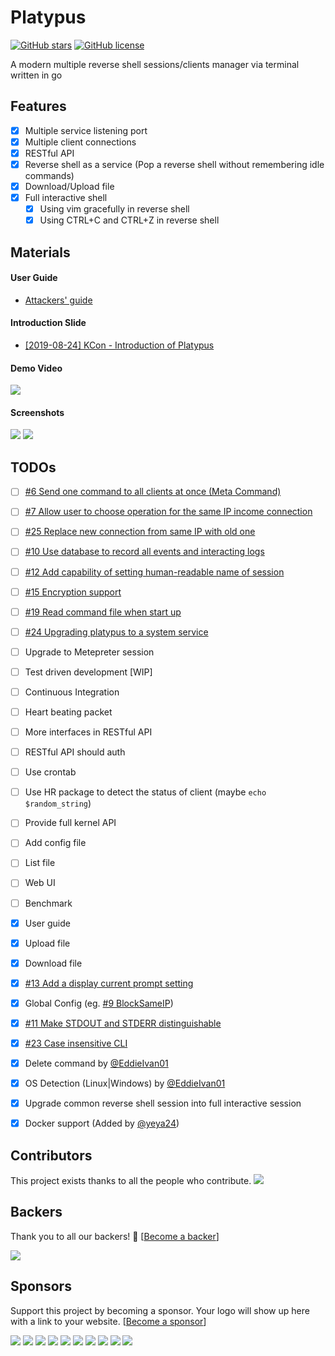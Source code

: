 # Platypus

[![GitHub stars](https://img.shields.io/github/stars/WangYihang/Platypus.svg)](https://github.com/WangYihang/Platypus/stargazers)
[![GitHub license](https://img.shields.io/github/license/WangYihang/Platypus.svg)](https://github.com/WangYihang/Platypus)

A modern multiple reverse shell sessions/clients manager via terminal written in go

## Features

- [x] Multiple service listening port
- [x] Multiple client connections
- [x] RESTful API
- [x] Reverse shell as a service (Pop a reverse shell without remembering idle commands)
- [x] Download/Upload file
- [x] Full interactive shell
  - [x] Using vim gracefully in reverse shell
  - [x] Using CTRL+C and CTRL+Z in reverse shell

## Materials

#### User Guide
* [Attackers' guide](./USAGE.md)

#### Introduction Slide
* [[2019-08-24] KCon - Introduction of Platypus ](https://github.com/WangYihang/Presentations/blob/master/2019-08-24%20Introduction%20of%20Platypus%20(KCon)/Introduction%20of%20Platypus.pdf)

#### Demo Video
[![](http://img.youtube.com/vi/Yfy6w8qXcQs/0.jpg)](http://www.youtube.com/watch?v=Yfy6w8qXcQs "Platypus")

#### Screenshots

![](https://upload-images.jianshu.io/upload_images/2355077-9ef699f1de815f9e.png?imageMogr2/auto-orient/strip%7CimageView2/2/w/1240)
![](https://upload-images.jianshu.io/upload_images/2355077-bd729ecfe7d2dcc0.png?imageMogr2/auto-orient/strip%7CimageView2/2/w/1240)

## TODOs
- [ ] [#6 Send one command to all clients at once (Meta Command)](https://github.com/WangYihang/Platypus/issues/6)
- [ ] [#7 Allow user to choose operation for the same IP income connection](https://github.com/WangYihang/Platypus/issues/7)
- [ ] [#25 Replace new connection from same IP with old one](https://github.com/WangYihang/Platypus/issues/25)
- [ ] [#10 Use database to record all events and interacting logs](https://github.com/WangYihang/Platypus/issues/10)
- [ ] [#12 Add capability of setting human-readable name of session](https://github.com/WangYihang/Platypus/issues/12)
- [ ] [#15 Encryption support](https://github.com/WangYihang/Platypus/issues/15)
- [ ] [#19 Read command file when start up](https://github.com/WangYihang/Platypus/issues/19)
- [ ] [#24 Upgrading platypus to a system service](https://github.com/WangYihang/Platypus/issues/24)
- [ ] Upgrade to Metepreter session
- [ ] Test driven development [WIP]
- [ ] Continuous Integration
- [ ] Heart beating packet
- [ ] More interfaces in RESTful API
- [ ] RESTful API should auth
- [ ] Use crontab
- [ ] Use HR package to detect the status of client (maybe `echo $random_string`)
- [ ] Provide full kernel API
- [ ] Add config file
- [ ] List file
- [ ] Web UI
- [ ] Benchmark
- [x] User guide
- [x] Upload file
- [x] Download file
- [x] [#13 Add a display current prompt setting](https://github.com/WangYihang/Platypus/issues/13)
- [x] Global Config (eg. [#9 BlockSameIP](https://github.com/WangYihang/Platypus/pull/9))
- [x] [#11 Make STDOUT and STDERR distinguishable](https://github.com/WangYihang/Platypus/issues/11)
- [x] [#23 Case insensitive CLI](https://github.com/WangYihang/Platypus/issues/23)
- [x] Delete command by [@EddieIvan01](https://github.com/EddieIvan01)
- [x] OS Detection (Linux|Windows) by [@EddieIvan01](https://github.com/EddieIvan01)
- [x] Upgrade common reverse shell session into full interactive session
- [x] Docker support (Added by [@yeya24](https://github.com/yeya24))


## Contributors

This project exists thanks to all the people who contribute. 
<a href="https://github.com/WangYihang/Platypus/graphs/contributors"><img src="https://opencollective.com/Platypus/contributors.svg?width=890&button=false" /></a>


## Backers

Thank you to all our backers! 🙏 [[Become a backer](https://opencollective.com/Platypus#backer)]

<a href="https://opencollective.com/Platypus#backers" target="_blank"><img src="https://opencollective.com/Platypus/backers.svg?width=890"></a>


## Sponsors

Support this project by becoming a sponsor. Your logo will show up here with a link to your website. [[Become a sponsor](https://opencollective.com/Platypus#sponsor)]

<a href="https://opencollective.com/Platypus/sponsor/0/website" target="_blank"><img src="https://opencollective.com/Platypus/sponsor/0/avatar.svg"></a>
<a href="https://opencollective.com/Platypus/sponsor/1/website" target="_blank"><img src="https://opencollective.com/Platypus/sponsor/1/avatar.svg"></a>
<a href="https://opencollective.com/Platypus/sponsor/2/website" target="_blank"><img src="https://opencollective.com/Platypus/sponsor/2/avatar.svg"></a>
<a href="https://opencollective.com/Platypus/sponsor/3/website" target="_blank"><img src="https://opencollective.com/Platypus/sponsor/3/avatar.svg"></a>
<a href="https://opencollective.com/Platypus/sponsor/4/website" target="_blank"><img src="https://opencollective.com/Platypus/sponsor/4/avatar.svg"></a>
<a href="https://opencollective.com/Platypus/sponsor/5/website" target="_blank"><img src="https://opencollective.com/Platypus/sponsor/5/avatar.svg"></a>
<a href="https://opencollective.com/Platypus/sponsor/6/website" target="_blank"><img src="https://opencollective.com/Platypus/sponsor/6/avatar.svg"></a>
<a href="https://opencollective.com/Platypus/sponsor/7/website" target="_blank"><img src="https://opencollective.com/Platypus/sponsor/7/avatar.svg"></a>
<a href="https://opencollective.com/Platypus/sponsor/8/website" target="_blank"><img src="https://opencollective.com/Platypus/sponsor/8/avatar.svg"></a>
<a href="https://opencollective.com/Platypus/sponsor/9/website" target="_blank"><img src="https://opencollective.com/Platypus/sponsor/9/avatar.svg"></a>



